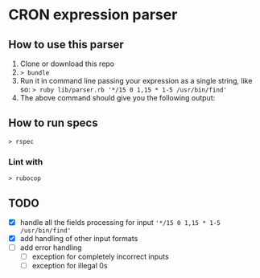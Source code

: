 # CRON expression parser

## How to use this parser

1. Clone or download this repo
2. `> bundle`
3. Run it in command line passing your expression as a single string, like so: `> ruby lib/parser.rb '*/15 0 1,15 * 1-5 /usr/bin/find'`
4. The above command should give you the following output:

## How to run specs

`> rspec`

### Lint with

`> rubocop`

## TODO

- [x] handle all the fields processing for input `'*/15 0 1,15 * 1-5 /usr/bin/find'`
- [x] add handling of other input formats
- [ ] add error handling
  - [ ] exception for completely incorrect inputs
  - [ ] exception for illegal 0s
